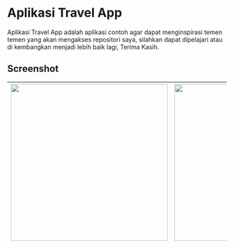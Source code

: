 # Aplikasi Travel App

Aplikasi Travel App adalah aplikasi contoh agar dapat menginspirasi temen temen yang akan mengakses repositori saya, silahkan dapat dipelajari atau di kembangkan menjadi lebih baik lagi, Terima Kasih.

## Screenshot
<img src="https://user-images.githubusercontent.com/24602873/103745364-e88b6080-5031-11eb-8de7-994ecf3ad331.png" width="360"> | <img src="https://user-images.githubusercontent.com/24602873/103745416-0062e480-5032-11eb-85cb-f680ff38fcbb.png" width="360">
------------ | -------------

